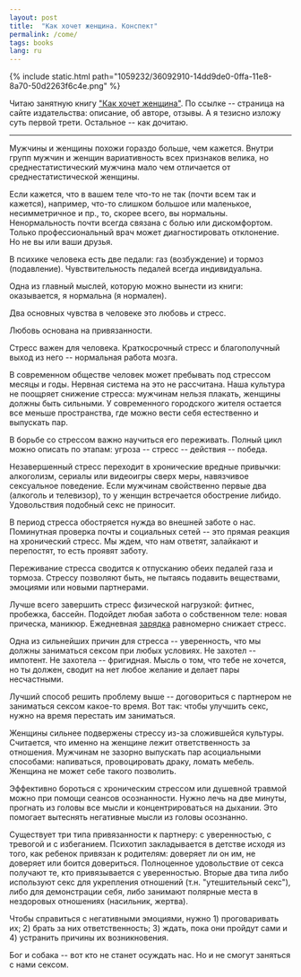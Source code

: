 ```yaml
---
layout: post
title:  "Как хочет женщина. Конспект"
permalink: /come/
tags: books
lang: ru
---
```


[mann]:https://www.mann-ivanov-ferber.ru/books/kak-hochet-zhenshina/

{% include static.html path="1059232/36092910-14dd9de0-0ffa-11e8-8a70-50d2263f6c4e.png" %}

Читаю занятную книгу ["Как хочет женщина"][mann]. По ссылке -- страница на сайте
издательства: описание, об авторе, отзывы. А я тезисно изложу суть первой
трети. Остальное -- как дочитаю.

* * *

Мужчины и женщины похожи гораздо больше, чем кажется. Внутри групп мужчин и
женщин вариативность всех признаков велика, но среднестатистический мужчина мало
чем отличается от среднестатистической женщины.

Если кажется, что в вашем теле что-то не так (почти всем так и кажется),
например, что-то слишком большое или маленькое, несимметричное и пр., то, скорее
всего, вы нормальны. Ненормальность почти всегда связана с болью или
дискомфортом. Только профессиональный врач может диагностировать отклонение. Но
не вы или ваши друзья.

В психике человека есть две педали: газ (возбуждение) и тормоз
(подавление). Чувствительность педалей всегда индивидуальна.

Одна из главный мыслей, которую можно вынести из книги: оказывается, я нормальна
(я нормален).

Два основных чувства в человеке это любовь и стресс.

Любовь основана на привязанности.

Стресс важен для человека. Краткосрочный стресс и благополучный выход из него --
нормальная работа мозга.

В современном обществе человек может пребывать под стрессом месяцы и
годы. Нервная система на это не рассчитана. Наша культура не поощряет снижение
стресса: мужчинам нельзя плакать, женщины должны быть сильными. У современного
городского жителя остается все меньше пространства, где можно вести себя
естественно и выпускать пар.

В борьбе со стрессом важно научиться его переживать. Полный цикл можно описать
по этапам: угроза -- стресс -- действия -- победа.

Незавершенный стресс переходит в хронические вредные привычки: алкоголизм,
сериалы или видеоигры сверх меры, навязчивое сексуальное поведение. Если
мужчинам свойственно первые два (алкоголь и телевизор), то у женщин встречается
обострение либидо. Удовольствия подобный секс не приносит.

В период стресса обостряется нужда во внешней заботе о нас. Поминутная проверка
почты и социальных сетей -- это прямая реакция на хронический стресс. Мы ждем,
что нам ответят, залайкают и перепостят, то есть проявят заботу.

Переживание стресса сводится к отпусканию обеих педалей газа и тормоза. Стрессу
позволяют быть, не пытаясь подавить веществами, эмоциями или новыми партнерами.

Лучше всего завершить стресс физической нагрузкой: фитнес, пробежка,
бассейн. Подойдет любая забота о собственном теле: новая прическа,
маникюр. Ежедневная [зарядка](/workout) равномерно снижает стресс.

Одна из сильнейших причин для стресса -- уверенность, что мы должны заниматься
сексом при любых условиях. Не захотел -- импотент. Не захотела --
фригидная. Мысль о том, что тебе не хочется, но ты должен, сводит на нет любое
желание и делает пары несчастными.

Лучший способ решить проблему выше -- договориться с партнером не заниматься
сексом какое-то время. Вот так: чтобы улучшить секс, нужно на время перестать им
заниматься.

Женщины сильнее подвержены стрессу из-за сложившейся культуры. Считается, что
именно на женщине лежит ответственность за отношения. Мужчинам не зазорно
выпускать пар асоциальными способами: напиваться, провоцировать драку, ломать
мебель. Женщина не может себе такого позволить.

Эффективно бороться с хроническим стрессом или душевной травмой можно при помощи
сеансов осознанности. Нужно лечь на две минуты, прогнать из головы все мысли и
концентрироваться на дыхании. Это помогает вытеснять негативные мысли из головы
осознанно.

Существует три типа привязанности к партнеру: с уверенностью, с тревогой и с
избеганием. Психотип закладывается в детстве исходя из того, как ребенок
привязан к родителям: доверяет ли он им, не доверяет или боится
довериться. Полноценное удовольствие от секса получают те, кто привязывается с
уверенностью. Вторые два типа либо используют секс для укрепления отношений
(т.н. "утешительный секс"), либо для демонстрации себя, либо занимают полярные
места в нездоровых отношениях (насильник, жертва).

Чтобы справиться с негативными эмоциями, нужно 1) проговаривать их; 2) брать за
них ответственность; 3) ждать, пока они пройдут сами и 4) устранить причины их
возникновения.

Бог и собака -- вот кто не станет осуждать нас. Но и не смогут заняться с нами
сексом.
